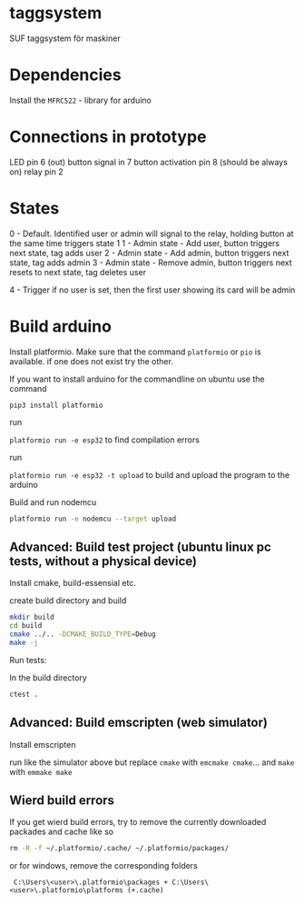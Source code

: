 # taggsystem
SUF taggsystem för maskiner

# Dependencies
Install the `MFRC522` - library for arduino

# Connections in prototype

LED pin 6 (out)
button signal in 7
button activation pin 8 (should be always on)
relay pin 2


# States

0 - Default. Identified user or admin will signal to the relay, holding button at the same time triggers state 1
1 - Admin state - Add user, button triggers next state, tag adds user
2 - Admin state - Add admin, button triggers next state, tag adds admin
3 - Admin state - Remove admin, button triggers next resets to next state, tag deletes user

4 - Trigger if no user is set, then the first user showing its card will be admin

# Build arduino

Install platformio. Make sure that the command `platformio` or `pio` is available.
if one does not exist try the other.

If you want to install arduino for the commandline on ubuntu use the command

```
pip3 install platformio
```

run

`platformio run -e esp32` to find compilation errors

run 

`platformio run -e esp32 -t upload` to build and upload the program to the arduino


Build and run nodemcu
```bash
platformio run -e nodemcu --target upload
```

## Advanced: Build test project (ubuntu linux pc tests, without a physical device)

Install cmake, build-essensial etc.

create build directory and build

```bash
mkdir build
cd build
cmake ../.. -DCMAKE_BUILD_TYPE=Debug
make -j
``` 

Run tests:

In the build directory

```bash
ctest .
```

## Advanced: Build emscripten (web simulator)

Install emscripten

run like the simulator above but replace `cmake` with `emcmake cmake`...
and `make` with `emmake make`


## Wierd build errors

If you get wierd build errors, try to remove the currently downloaded packades
and cache like so

```bash
rm -R -f ~/.platformio/.cache/ ~/.platformio/packages/
```

or for windows, remove the corresponding folders

```
 C:\Users\<user>\.platformio\packages + C:\Users\<user>\.platformio\platforms (+.cache)
```
